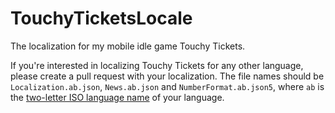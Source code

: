 # TouchyTicketsLocale
The localization for my mobile idle game Touchy Tickets.

If you're interested in localizing Touchy Tickets for any other language, please create a pull request with your localization. The file names should be `Localization.ab.json`, `News.ab.json` and `NumberFormat.ab.json5`, where `ab` is the [two-letter ISO language name](https://www.loc.gov/standards/iso639-2/php/code_list.php) of your language.